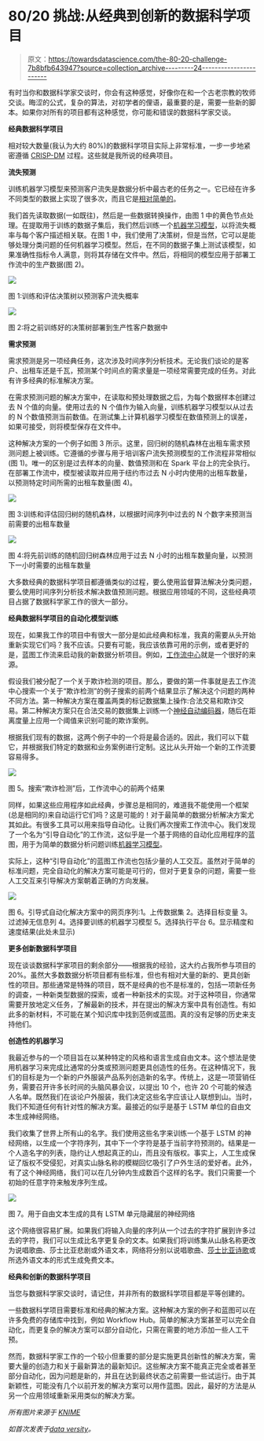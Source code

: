 # 80/20 挑战:从经典到创新的数据科学项目

> 原文：<https://towardsdatascience.com/the-80-20-challenge-7b8bfb643947?source=collection_archive---------24----------------------->

有时当你和数据科学家交谈时，你会有这种感觉，好像你在和一个古老宗教的牧师交谈。晦涩的公式，复杂的算法，对初学者的俚语，最重要的是，需要一些新的脚本。如果你对所有的项目都有这种感觉，你可能和错误的数据科学家交谈。

**经典数据科学项目**

相对较大数量(我认为大约 80%)的数据科学项目实际上非常标准，一步一步地紧密遵循 [CRISP-DM](https://en.wikipedia.org/wiki/Cross-industry_standard_process_for_data_mining) 过程。这些就是我所说的经典项目。

**流失预测**

训练机器学习模型来预测客户流失是数据分析中最古老的任务之一。它已经在许多不同类型的数据上实现了很多次，而且它是[相对简单的](https://www.youtube.com/watch?v=RHsO10q7e2Y&feature=youtu.be)。

我们首先读取数据(一如既往)，然后是一些数据转换操作，由图 1 中的黄色节点处理。在提取用于训练的数据子集后，我们然后训练一个[机器学习模型](https://www.dataversity.net/automated-machine-learning-just-how-much/)，以将流失概率与每个客户描述相关联。在图 1 中，我们使用了决策树，但是当然，它可以是能够处理分类问题的任何机器学习模型。然后，在不同的数据子集上测试该模型，如果准确性指标令人满意，则将其存储在文件中。然后，将相同的模型应用于部署工作流中的生产数据(图 2)。

![](img/7f7fe77ae3df246dc8beafd21c0b175e.png)

图 1:训练和评估决策树以预测客户流失概率

![](img/5ad3e101e7ade792d6465453aa711667.png)

图 2:将之前训练好的决策树部署到生产性客户数据中

**需求预测**

需求预测是另一项经典任务，这次涉及时间序列分析技术。无论我们谈论的是客户、出租车还是千瓦，预测某个时间点的需求量是一项经常需要完成的任务。对此有许多经典的标准解决方案。

在需求预测问题的解决方案中，在读取和预处理数据之后，为每个数据样本创建过去 N 个值的向量。使用过去的 N 个值作为输入向量，训练机器学习模型以从过去的 N 个数值预测当前数值。在测试集上计算机器学习模型在数值预测上的误差，如果可接受，则将模型保存在文件中。

这种解决方案的一个例子如图 3 所示。这里，回归树的随机森林在出租车需求预测问题上被训练。它遵循的步骤与用于培训客户流失预测模型的工作流程非常相似(图 1)。唯一的区别是过去样本的向量、数值预测和在 Spark 平台上的完全执行。在部署工作流中，模型被读取并应用于纽约市过去 N 小时内使用的出租车数量，以预测特定时间所需的出租车数量(图 4)。

![](img/3d9a0190565181d4ae8438907563b010.png)

图 3:训练和评估回归树的随机森林，以根据时间序列中过去的 N 个数字来预测当前需要的出租车数量

![](img/3dce585e67b6d2cec9b325df0ae7776a.png)

图 4:将先前训练的随机回归树森林应用于过去 N 小时的出租车数量向量，以预测下一小时需要的出租车数量

大多数经典的数据科学项目都遵循类似的过程，要么使用监督算法解决分类问题，要么使用时间序列分析技术解决数值预测问题。根据应用领域的不同，这些经典项目占据了数据科学家工作的很大一部分。

**经典数据科学项目的自动化模型训练**

现在，如果我工作的项目中有很大一部分是如此经典和标准，我真的需要从头开始重新实现它们吗？我不应该。只要有可能，我应该依靠可用的示例，或者更好的是，蓝图工作流来启动我的新数据分析项目。例如，[工作流中心](https://hub.knime.com/)就是一个很好的来源。

假设我们被分配了一个关于欺诈检测的项目。那么，要做的第一件事就是去工作流中心搜索一个关于“欺诈检测”的例子搜索的前两个结果显示了解决这个问题的两种不同方法。第一种解决方案在覆盖两类的标记数据集上操作:合法交易和欺诈交易。第二种解决方案只在合法交易的数据集上训练一个[神经自动编码器](https://www.dataversity.net/fraud-detection-using-a-neural-autoencoder/)，随后在距离度量上应用一个阈值来识别可能的欺诈案例。

根据我们现有的数据，这两个例子中的一个将是最合适的。因此，我们可以下载它，并根据我们特定的数据和业务案例进行定制。这比从头开始一个新的工作流要容易得多。

![](img/032e47111b69300fa007760cbd1e4052.png)

图 5。搜索“欺诈检测”后，工作流中心的前两个结果

同样，如果这些应用程序如此经典，步骤总是相同的，难道我不能使用一个框架(总是相同的)来自动运行它们吗？这是可能的！对于最简单的数据分析解决方案尤其如此。有很多工具可以用来指导自动化。让我们再次搜索工作流中心。我们发现了一个名为“引导自动化”的工作流，这似乎是一个基于网络的自动化应用程序的蓝图，用于为简单的数据分析问题训练[机器学习模型](https://www.knime.com/blog/how-to-automate-machine-learning)。

实际上，这种“引导自动化”的蓝图工作流也包括少量的人工交互。虽然对于简单的标准问题，完全自动化的解决方案可能是可行的，但对于更复杂的问题，需要一些人工交互来引导解决方案朝着正确的方向发展。

![](img/b63da955796babf2676095b743081c54.png)

图 6。引导式自动化解决方案中的网页序列:1。上传数据集 2。选择目标变量 3。过滤掉无信息列 4。选择要训练的机器学习模型 5。选择执行平台 6。显示精度和速度结果(此处未显示)

**更多创新数据科学项目**

现在谈谈数据科学家项目的剩余部分——根据我的经验，这大约占我所参与项目的 20%。虽然大多数数据分析项目都有些标准，但也有相对大量的新的、更具创新性的项目。那些通常是特殊的项目，既不是经典的也不是标准的，包括一项新任务的调查，一种新类型数据的探索，或者一种新技术的实现。对于这种项目，你通常需要开放地定义任务，了解最新的技术，并在提出的解决方案中具有创造性。有如此多的新材料，不可能在某个知识库中找到范例或蓝图。真的没有足够的历史来支持他们。

**创造性的机器学习**

我最近参与的一个项目旨在以某种特定的风格和语言生成自由文本。这个想法是使用机器学习来完成比通常的分类或预测问题更具创造性的任务。在这种情况下，我们的目标是为一个新的户外服装产品系列创造新的名字。传统上，这是一项营销任务，需要召开许多长时间的头脑风暴会议，以提出 10 个，也许 20 个可能的候选人名单。既然我们在谈论户外服装，我们决定这些名字应该让人联想到山。当时，我们不知道任何有针对性的解决方案。最接近的似乎是基于 LSTM 单位的自由文本生成神经网络。

我们收集了世界上所有山的名字。我们使用这些名字来训练一个基于 LSTM 的神经网络，以生成一个字符序列，其中下一个字符是基于当前字符预测的。结果是一个人造名字的列表，隐约让人想起真正的山，而且没有版权。事实上，人工生成保证了版权不受侵犯，对真实山脉名称的模糊回忆吸引了户外生活的爱好者。此外，有了这个神经网络，我们可以在几分钟内生成数百个这样的名字。我们只需要一个初始的任意字符来触发序列生成。

![](img/e160d25cca47753d2ec5a114578d7a1e.png)

图 7。用于自由文本生成的具有 LSTM 单元隐藏层的神经网络

这个网络很容易扩展。如果我们将输入向量的序列从一个过去的字符扩展到许多过去的字符，我们可以生成比名字更复杂的文本。如果我们将训练集从山脉名称更改为说唱歌曲、莎士比亚悲剧或外语文本，网络将分别以说唱歌曲、[莎士比亚诗歌](https://www.knime.com/blog/use-deep-learning-to-write-like-shakespeare)或所选外语文本的形式生成免费文本。

**经典和创新的数据科学项目**

当您与数据科学家交谈时，请记住，并非所有的数据科学项目都是平等创建的。

一些数据科学项目需要标准和经典的解决方案。这种解决方案的例子和蓝图可以在许多免费的存储库中找到，例如 Workflow Hub。简单的解决方案甚至可以完全自动化，而更复杂的解决方案可以部分自动化，只需在需要的地方添加一些人工干预。

然而，数据科学家工作的一个较小但重要的部分是实施更具创新性的解决方案，需要大量的创造力和关于最新算法的最新知识。这些解决方案不能真正完全或者甚至部分自动化，因为问题是新的，并且在达到最终状态之前需要一些试运行。由于其新颖性，可能没有几个以前开发的解决方案可以用作蓝图。因此，最好的方法是从另一个应用领域重新采用类似的解决方案。

*所有图片来源于* [*KNIME*](https://www.knime.com/)

*如首次发表于*[*data versity*](https://www.dataversity.net/the-80-20-challenge-from-classic-to-innovative-data-science-projects/)*。*